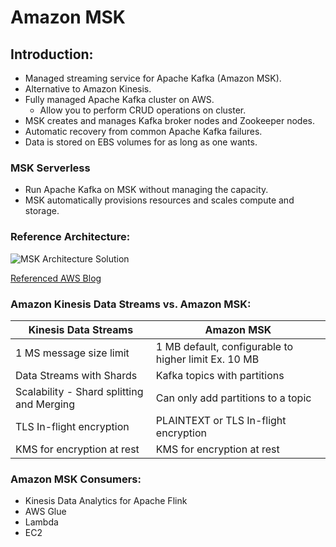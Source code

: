 # Amazon MSK

## Introduction:

- Managed streaming service for Apache Kafka (Amazon MSK).
- Alternative to Amazon Kinesis.
- Fully managed Apache Kafka cluster on AWS.
  - Allow you to perform CRUD operations on cluster.
- MSK creates and manages Kafka broker nodes and Zookeeper nodes.
- Automatic recovery from common Apache Kafka failures.
- Data is stored on EBS volumes for as long as one wants.

### MSK Serverless

- Run Apache Kafka on MSK without managing the capacity.
- MSK automatically provisions resources and scales compute and storage.

### Reference Architecture:

![MSK Architecture Solution](https://docs.aws.amazon.com/images/wellarchitected/latest/analytics-lens/images/streaming-data-analytics-reference-architecture.png)

[Referenced AWS Blog](https://docs.aws.amazon.com/wellarchitected/latest/analytics-lens/reference-architecture-2.html)

### Amazon Kinesis Data Streams vs. Amazon MSK:

| Kinesis Data Streams                      | Amazon MSK                                           |
|-------------------------------------------|------------------------------------------------------|
| 1 MS message size limit                   | 1 MB default, configurable to higher limit Ex. 10 MB |
| Data Streams with Shards                  | Kafka topics with partitions                         |
| Scalability - Shard splitting and Merging | Can only add partitions to a topic                   |
| TLS In-flight encryption                  | PLAINTEXT or TLS In-flight encryption                |
| KMS for encryption at rest                | KMS for encryption at rest                           |

### Amazon MSK Consumers:

- Kinesis Data Analytics for Apache Flink
- AWS Glue
- Lambda
- EC2
